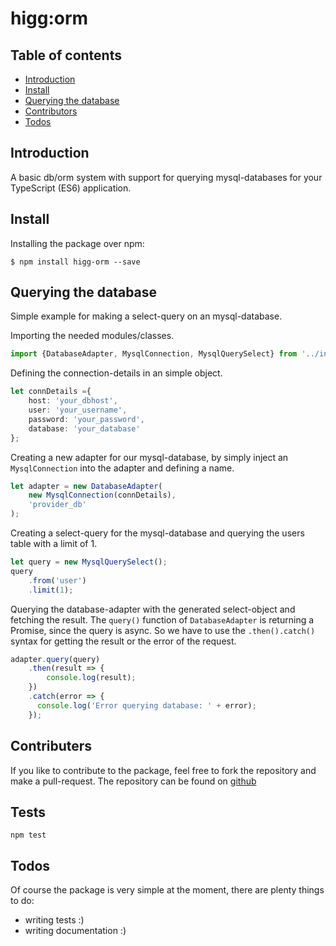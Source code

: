 # higg:orm

## Table of contents

- [Introduction](#install)
- [Install](#install)
- [Querying the database](#querying)
- [Contributors](#contributors)
- [Todos](#todos)

## Introduction

A basic db/orm system with support for querying mysql-databases for your TypeScript (ES6) application.

## Install

Installing the package over npm:
 ```
 $ npm install higg-orm --save
 ```
 
## Querying the database

Simple example for making a select-query on an mysql-database.

Importing the needed modules/classes.
```typescript jsx
import {DatabaseAdapter, MysqlConnection, MysqlQuerySelect} from '../index';
```
Defining the connection-details in an simple object.
```typescript jsx
let connDetails ={
    host: 'your_dbhost',
    user: 'your_username',
    password: 'your_password',
    database: 'your_database'
};
```
Creating a new adapter for our mysql-database, by simply inject an ``MysqlConnection``  into the adapter and defining a name.
```typescript jsx
let adapter = new DatabaseAdapter(
    new MysqlConnection(connDetails),
    'provider_db'
);
```
Creating a select-query for the mysql-database and querying the users table with a limit of 1.
```typescript jsx
let query = new MysqlQuerySelect();
query
    .from('user')
    .limit(1);
```
Querying the database-adapter with the generated select-object and fetching the result. The ``query()`` function of ``DatabaseAdapter`` is returning a Promise, since the query is async. So we have
  to use the ``.then().catch()`` syntax for getting the result or the error of the request.
```typescript jsx
adapter.query(query)
    .then(result => {
        console.log(result);
    })
    .catch(error => {
      console.log('Error querying database: ' + error);
    });
```

## Contributers

If you like to contribute to the package, feel free to fork the repository and
make a pull-request. The repository can be found on [github](https://github.com/andrehickmann/higg-orm)

## Tests

```
npm test
```
  
## Todos

Of course the package is very simple at the moment, there are plenty things to
do:

* writing tests :)
* writing documentation :)
